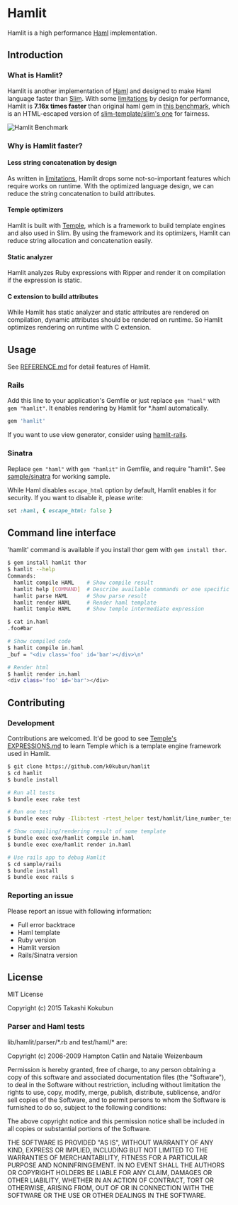 # Hamlit

Hamlit is a high performance [Haml](https://github.com/haml/haml) implementation.

## Introduction

### What is Hamlit?
Hamlit is another implementation of [Haml](https://github.com/haml/haml) and designed to make Haml language faster than
[Slim](https://github.com/slim-template/slim). With some [limitations](REFERENCE.md#limitations) by
design for performance, Hamlit is **7.16x times faster** than original haml gem in
[this benchmark](benchmark/slim/run-benchmarks.rb), which is an HTML-escaped version of [slim-template/slim's one](https://github.com/slim-template/slim/blob/v3.0.6/benchmarks/run-benchmarks.rb) for fairness.

![Hamlit Benchmark](http://i.gyazo.com/4fe00ff2ac2fa959dfcf86a5e27dc914.png)

### Why is Hamlit faster?

#### Less string concatenation by design
As written in [limitations](REFERENCE.md#limitations), Hamlit drops some not-so-important features which require
works on runtime. With the optimized language design, we can reduce the string concatenation
to build attributes.

#### Temple optimizers
Hamlit is built with [Temple](https://github.com/judofyr/temple), which is a framework to build
template engines and also used in Slim. By using the framework and its optimizers, Hamlit can
reduce string allocation and concatenation easily.

#### Static analyzer
Hamlit analyzes Ruby expressions with Ripper and render it on compilation if the expression
is static.

#### C extension to build attributes
While Hamlit has static analyzer and static attributes are rendered on compilation,
dynamic attributes should be rendered on runtime. So Hamlit optimizes rendering on runtime
with C extension.

## Usage

See [REFERENCE.md](REFERENCE.md) for detail features of Hamlit.

### Rails

Add this line to your application's Gemfile or just replace `gem "haml"` with `gem "hamlit"`.
It enables rendering by Hamlit for \*.haml automatically.

```rb
gem 'hamlit'
```

If you want to use view generator, consider using [hamlit-rails](https://github.com/mfung/hamlit-rails).

### Sinatra

Replace `gem "haml"` with `gem "hamlit"` in Gemfile, and require "hamlit".
See [sample/sinatra](sample/sinatra) for working sample.

While Haml disables `escape_html` option by default, Hamlit enables it for security.
If you want to disable it, please write:

```rb
set :haml, { escape_html: false }
```


## Command line interface

'hamlit' command is available if you install thor gem with `gem install thor`.

```bash
$ gem install hamlit thor
$ hamlit --help
Commands:
  hamlit compile HAML    # Show compile result
  hamlit help [COMMAND]  # Describe available commands or one specific command
  hamlit parse HAML      # Show parse result
  hamlit render HAML     # Render haml template
  hamlit temple HAML     # Show temple intermediate expression

$ cat in.haml
.foo#bar

# Show compiled code
$ hamlit compile in.haml
_buf = "<div class='foo' id='bar'></div>\n"

# Render html
$ hamlit render in.haml
<div class='foo' id='bar'></div>
```

## Contributing

### Development

Contributions are welcomed. It'd be good to see
[Temple's EXPRESSIONS.md](https://github.com/judofyr/temple/blob/v0.7.6/EXPRESSIONS.md)
to learn Temple which is a template engine framework used in Hamlit.

```bash
$ git clone https://github.com/k0kubun/hamlit
$ cd hamlit
$ bundle install

# Run all tests
$ bundle exec rake test

# Run one test
$ bundle exec ruby -Ilib:test -rtest_helper test/hamlit/line_number_test.rb -l 12

# Show compiling/rendering result of some template
$ bundle exec exe/hamlit compile in.haml
$ bundle exec exe/hamlit render in.haml

# Use rails app to debug Hamlit
$ cd sample/rails
$ bundle install
$ bundle exec rails s
```

### Reporting an issue

Please report an issue with following information:

- Full error backtrace
- Haml template
- Ruby version
- Hamlit version
- Rails/Sinatra version

## License

MIT License

Copyright (c) 2015 Takashi Kokubun

### Parser and Haml tests

lib/hamlit/parser/\*.rb and test/haml/\* are:

Copyright (c) 2006-2009 Hampton Catlin and Natalie Weizenbaum

Permission is hereby granted, free of charge, to any person obtaining
a copy of this software and associated documentation files (the
"Software"), to deal in the Software without restriction, including
without limitation the rights to use, copy, modify, merge, publish,
distribute, sublicense, and/or sell copies of the Software, and to
permit persons to whom the Software is furnished to do so, subject to
the following conditions:

The above copyright notice and this permission notice shall be
included in all copies or substantial portions of the Software.

THE SOFTWARE IS PROVIDED "AS IS", WITHOUT WARRANTY OF ANY KIND,
EXPRESS OR IMPLIED, INCLUDING BUT NOT LIMITED TO THE WARRANTIES OF
MERCHANTABILITY, FITNESS FOR A PARTICULAR PURPOSE AND
NONINFRINGEMENT. IN NO EVENT SHALL THE AUTHORS OR COPYRIGHT HOLDERS BE
LIABLE FOR ANY CLAIM, DAMAGES OR OTHER LIABILITY, WHETHER IN AN ACTION
OF CONTRACT, TORT OR OTHERWISE, ARISING FROM, OUT OF OR IN CONNECTION
WITH THE SOFTWARE OR THE USE OR OTHER DEALINGS IN THE SOFTWARE.
